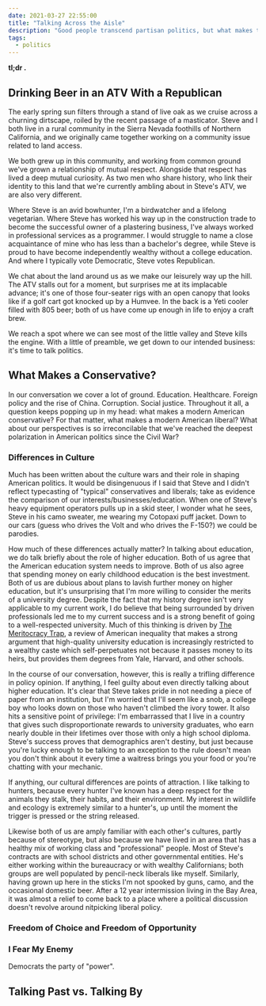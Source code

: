 ```yaml
---
date: 2021-03-27 22:55:00
title: "Talking Across the Aisle"
description: "Good people transcend partisan politics, but what makes the difference between an American liberal and conservative?"
tags:
  - politics
---
```


**tl;dr .**


## Drinking Beer in an ATV With a Republican

The early spring sun filters through a stand of live oak as we cruise across a churning dirtscape, roiled by the recent passage of a masticator. Steve and I both live in a rural community in the Sierra Nevada foothills of Northern California, and we originally came together working on a community issue related to land access.

We both grew up in this community, and working from common ground we've grown a relationship of mutual respect. Alongside that respect has lived a deep mutual curiosity. As two men who share history, who link their identity to this land that we're currently ambling about in Steve's ATV, we are also very different.

Where Steve is an avid bowhunter, I'm a birdwatcher and a lifelong vegetarian. Where Steve has worked his way up in the construction trade to become the successful owner of a plastering business, I've always worked in professional services as a programmer. I would struggle to name a close acquaintance of mine who has less than a bachelor's degree, while Steve is proud to have become independently wealthy without a college education. And where I typically vote Democratic, Steve votes Republican.

We chat about the land around us as we make our leisurely way up the hill. The ATV stalls out for a moment, but surprises me at its implacable advance; it's one of those four-seater rigs with an open canopy that looks like if a golf cart got knocked up by a Humvee. In the back is a Yeti cooler filled with 805 beer; both of us have come up enough in life to enjoy a craft brew.

We reach a spot where we can see most of the little valley and Steve kills the engine. With a little of preamble, we get down to our intended business: it's time to talk politics.

## What Makes a Conservative?

In our conversation we cover a lot of ground. Education. Healthcare. Foreign policy and the rise of China. Corruption. Social justice. Throughout it all, a question keeps popping up in my head: what makes a modern American conservative? For that matter, what makes a modern American liberal? What about our perspectives is so irreconcilable that we've reached the deepest polarization in American politics since the Civil War?

### Differences in Culture

Much has been written about the culture wars and their role in shaping American politics. It would be disingenuous if I said that Steve and I didn't reflect typecasting of "typical" conservatives and liberals; take as evidence the comparison of our interests/businesses/education. When one of Steve's heavy equipment operators pulls up in a skid steer, I wonder what he sees, Steve in his camo sweater, me wearing my Cotopaxi puff jacket. Down to our cars (guess who drives the Volt and who drives the F-150?) we could be parodies.

How much of these differences actually matter? In talking about education, we do talk briefly about the role of higher education. Both of us agree that the American education system needs to improve. Both of us also agree that spending money on early childhood education is the best investment. Both of us are dubious about plans to lavish further money on higher education, but it's unsurprising that I'm more willing to consider the merits of a university degree. Despite the fact that my history degree isn't very applicable to my current work, I do believe that being surrounded by driven professionals led me to my current success and is a strong benefit of going to a well-respected university. Much of this thinking is driven by [The Meritocracy Trap](), a review of American inequality that makes a strong argument that high-quality university education is increasingly restricted to a wealthy caste which self-perpetuates not because it passes money to its heirs, but provides them degrees from Yale, Harvard, and other schools.

In the course of our conversation, however, this is really a trifling difference in policy opinion. If anything, I feel guilty about even directly talking about higher education. It's clear that Steve takes pride in not needing a piece of paper from an institution, but I'm worried that I'll seem like a snob, a college boy who looks down on those who haven't climbed the ivory tower. It also hits a sensitive point of privilege: I'm embarrassed that I live in a country that gives such disproportionate rewards to university graduates, who earn nearly double in their lifetimes over those with only a high school diploma. Steve's success proves that demographics aren't destiny, but just because you're lucky enough to be talking to an exception to the rule doesn't mean you don't think about it every time a waitress brings you your food or you're chatting with your mechanic.

If anything, our cultural differences are points of attraction. I like talking to hunters, because every hunter I've known has a deep respect for the animals they stalk, their habits, and their environment. My interest in wildlife and ecology is extremely similar to a hunter's, up until the moment the trigger is pressed or the string released.

Likewise both of us are amply familiar with each other's cultures, partly because of stereotype, but also because we have lived in an area that has a healthy mix of working class and "professional" people. Most of Steve's contracts are with school districts and other governmental entities. He's either working within the bureaucracy or with wealthy Californians; both groups are well populated by pencil-neck liberals like myself. Similarly, having grown up here in the sticks I'm not spooked by guns, camo, and the occasional domestic beer. After a 12 year intermission living in the Bay Area, it was almost a relief to come back to a place where a political discussion doesn't revolve around nitpicking liberal policy.

### Freedom of Choice and Freedom of Opportunity

### I Fear My Enemy

Democrats the party of "power".

## Talking Past vs. Talking By
